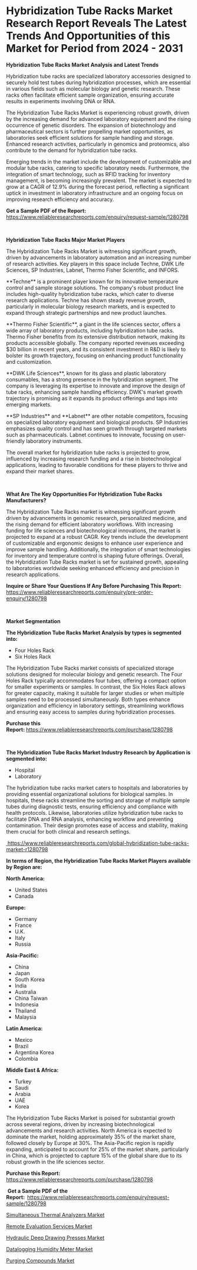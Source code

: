 <p><h1>Hybridization Tube Racks Market Research Report Reveals The Latest Trends And Opportunities of this Market for Period from 2024 - 2031</h1></p><p><strong>Hybridization Tube Racks Market Analysis and Latest Trends</strong></p>
<p><p>Hybridization tube racks are specialized laboratory accessories designed to securely hold test tubes during hybridization processes, which are essential in various fields such as molecular biology and genetic research. These racks often facilitate efficient sample organization, ensuring accurate results in experiments involving DNA or RNA.</p><p>The Hybridization Tube Racks Market is experiencing robust growth, driven by the increasing demand for advanced laboratory equipment and the rising occurrence of genetic disorders. The expansion of biotechnology and pharmaceutical sectors is further propelling market opportunities, as laboratories seek efficient solutions for sample handling and storage. Enhanced research activities, particularly in genomics and proteomics, also contribute to the demand for hybridization tube racks.</p><p>Emerging trends in the market include the development of customizable and modular tube racks, catering to specific laboratory needs. Furthermore, the integration of smart technology, such as RFID tracking for inventory management, is becoming increasingly prevalent. The market is expected to grow at a CAGR of 12.9% during the forecast period, reflecting a significant uptick in investment in laboratory infrastructure and an ongoing focus on improving research efficiency and accuracy.</p></p>
<p><strong>Get a Sample PDF of the Report:&nbsp;</strong> <a href="https://www.reliableresearchreports.com/enquiry/request-sample/1280798?utm_campaign=31&utm_medium=2&utm_source=Github&utm_content=ia&utm_term=29102024&utm_id=hybridization-tube-racks">https://www.reliableresearchreports.com/enquiry/request-sample/1280798</a></p>
<p>&nbsp;</p>
<p><strong>Hybridization Tube Racks Major Market Players</strong></p>
<p><p>The Hybridization Tube Racks Market is witnessing significant growth, driven by advancements in laboratory automation and an increasing number of research activities. Key players in this space include Techne, DWK Life Sciences, SP Industries, Labnet, Thermo Fisher Scientific, and INFORS.</p><p>**Techne** is a prominent player known for its innovative temperature control and sample storage solutions. The company's robust product line includes high-quality hybridization tube racks, which cater to diverse research applications. Techne has shown steady revenue growth, particularly in molecular biology research markets, and is expected to expand through strategic partnerships and new product launches.</p><p>**Thermo Fisher Scientific**, a giant in the life sciences sector, offers a wide array of laboratory products, including hybridization tube racks. Thermo Fisher benefits from its extensive distribution network, making its products accessible globally. The company reported revenues exceeding $30 billion in recent years, and its consistent investment in R&D is likely to bolster its growth trajectory, focusing on enhancing product functionality and customization.</p><p>**DWK Life Sciences**, known for its glass and plastic laboratory consumables, has a strong presence in the hybridization segment. The company is leveraging its expertise to innovate and improve the design of tube racks, enhancing sample handling efficiency. DWK's market growth trajectory is promising as it expands its product offerings and taps into emerging markets.</p><p>**SP Industries** and **Labnet** are other notable competitors, focusing on specialized laboratory equipment and biological products. SP Industries emphasizes quality control and has seen growth through targeted markets such as pharmaceuticals. Labnet continues to innovate, focusing on user-friendly laboratory instruments.</p><p>The overall market for hybridization tube racks is projected to grow, influenced by increasing research funding and a rise in biotechnological applications, leading to favorable conditions for these players to thrive and expand their market shares.</p></p>
<p>&nbsp;</p>
<p><strong>What Are The Key Opportunities For Hybridization Tube Racks Manufacturers?</strong></p>
<p><p>The Hybridization Tube Racks market is witnessing significant growth driven by advancements in genomic research, personalized medicine, and the rising demand for efficient laboratory workflows. With increasing funding for life sciences and biotechnological innovations, the market is projected to expand at a robust CAGR. Key trends include the development of customizable and ergonomic designs to enhance user experience and improve sample handling. Additionally, the integration of smart technologies for inventory and temperature control is shaping future offerings. Overall, the Hybridization Tube Racks market is set for sustained growth, appealing to laboratories worldwide seeking enhanced efficiency and precision in research applications.</p></p>
<p><strong>Inquire or Share Your Questions If Any Before Purchasing This Report:</strong> <a href="https://www.reliableresearchreports.com/enquiry/pre-order-enquiry/1280798?utm_campaign=31&utm_medium=2&utm_source=Github&utm_content=ia&utm_term=29102024&utm_id=hybridization-tube-racks">https://www.reliableresearchreports.com/enquiry/pre-order-enquiry/1280798</a></p>
<p>&nbsp;</p>
<p><strong>Market Segmentation</strong></p>
<p><strong>The Hybridization Tube Racks Market Analysis by types is segmented into:</strong></p>
<p><ul><li>Four Holes Rack</li><li>Six Holes Rack</li></ul></p>
<p><p>The Hybridization Tube Racks market consists of specialized storage solutions designed for molecular biology and genetic research. The Four Holes Rack typically accommodates four tubes, offering a compact option for smaller experiments or samples. In contrast, the Six Holes Rack allows for greater capacity, making it suitable for larger studies or when multiple samples need to be processed simultaneously. Both types enhance organization and efficiency in laboratory settings, streamlining workflows and ensuring easy access to samples during hybridization processes.</p></p>
<p><strong>Purchase this Report:&nbsp;</strong><a href="https://www.reliableresearchreports.com/purchase/1280798?utm_campaign=31&utm_medium=2&utm_source=Github&utm_content=ia&utm_term=29102024&utm_id=hybridization-tube-racks">https://www.reliableresearchreports.com/purchase/1280798</a></p>
<p>&nbsp;</p>
<p><strong>The Hybridization Tube Racks Market Industry Research by Application is segmented into:</strong></p>
<p><ul><li>Hospital</li><li>Laboratory</li></ul></p>
<p><p>The hybridization tube racks market caters to hospitals and laboratories by providing essential organizational solutions for biological samples. In hospitals, these racks streamline the sorting and storage of multiple sample tubes during diagnostic tests, ensuring efficiency and compliance with health protocols. Likewise, laboratories utilize hybridization tube racks to facilitate DNA and RNA analysis, enhancing workflow and preventing contamination. Their design promotes ease of access and stability, making them crucial for both clinical and research settings.</p></p>
<p><a href="https://www.reliableresearchreports.com/global-hybridization-tube-racks-market-r1280798?utm_campaign=31&utm_medium=2&utm_source=Github&utm_content=ia&utm_term=29102024&utm_id=hybridization-tube-racks">&nbsp;https://www.reliableresearchreports.com/global-hybridization-tube-racks-market-r1280798</a></p>
<p><strong>In terms of Region, the Hybridization Tube Racks Market Players available by Region are:</strong></p>
<p>
    <p> <strong> North America: </strong>
        <ul>
            <li>United States</li>
            <li>Canada</li>
        </ul>
        </p> 
    <p> <strong> Europe: </strong>
        <ul>
            <li>Germany</li>
            <li>France</li>
            <li>U.K.</li>
            <li>Italy</li>
            <li>Russia</li>
        </ul>
        </p> 
    <p> <strong> Asia-Pacific: </strong>
        <ul>
            <li>China</li>
            <li>Japan</li>
            <li>South Korea</li>
            <li>India</li>
            <li>Australia</li>
            <li>China Taiwan</li>
            <li>Indonesia</li>
            <li>Thailand</li>
            <li>Malaysia</li>
        </ul>
        </p> 
    <p> <strong> Latin America: </strong>
        <ul>
            <li>Mexico</li>
            <li>Brazil</li>
            <li>Argentina Korea</li>
            <li>Colombia</li>
        </ul>
        </p> 
    <p> <strong> Middle East & Africa: </strong>
        <ul>
            <li>Turkey</li>
            <li>Saudi</li>
            <li>Arabia</li>
            <li>UAE</li>
            <li>Korea</li>
        </ul>
    </p>
    </p>
<p><p>The Hybridization Tube Racks Market is poised for substantial growth across several regions, driven by increasing biotechnological advancements and research activities. North America is expected to dominate the market, holding approximately 35% of the market share, followed closely by Europe at 30%. The Asia-Pacific region is rapidly expanding, anticipated to account for 25% of the market share, particularly in China, which is projected to capture 15% of the global share due to its robust growth in the life sciences sector.</p></p>
<p><strong>Purchase this Report: </strong><a href="https://www.reliableresearchreports.com/purchase/1280798?utm_campaign=31&utm_medium=2&utm_source=Github&utm_content=ia&utm_term=29102024&utm_id=hybridization-tube-racks">https://www.reliableresearchreports.com/purchase/1280798</a></p>
<p>&nbsp;<strong>Get a Sample PDF of the Report:&nbsp;&nbsp;</strong><a href="https://www.reliableresearchreports.com/enquiry/request-sample/1280798?utm_campaign=31&utm_medium=2&utm_source=Github&utm_content=ia&utm_term=29102024&utm_id=hybridization-tube-racks">https://www.reliableresearchreports.com/enquiry/request-sample/1280798</a></p>
<p><strong></strong></p>
<p><p><a href="https://issuu.com/reportprime-2/docs/simultaneous-thermal-analyzers-mark_b3580570346da9?utm_campaign=31&utm_medium=2&utm_source=Github&utm_content=ia&utm_term=29102024&utm_id=hybridization-tube-racks">Simultaneous Thermal Analyzers Market</a></p><p><a href="https://github.com/MonroeBullock54/Market-Research-Report-List-1/blob/main/remote-evaluation-services-market.md?utm_campaign=31&utm_medium=2&utm_source=Github&utm_content=ia&utm_term=29102024&utm_id=hybridization-tube-racks">Remote Evaluation Services Market</a></p><p><a href="https://www.linkedin.com/pulse/booming-hydraulic-deep-drawing-presses-market-sector-analysis-xyihf?utm_campaign=31&utm_medium=2&utm_source=Github&utm_content=ia&utm_term=29102024&utm_id=hybridization-tube-racks">Hydraulic Deep Drawing Presses Market</a></p><p><a href="https://issuu.com/reportprime-2/docs/datalogging-humidity-meter-market-s_29a3b00f8fa6d0?utm_campaign=31&utm_medium=2&utm_source=Github&utm_content=ia&utm_term=29102024&utm_id=hybridization-tube-racks">Datalogging Humidity Meter Market</a></p><p><a href="https://medium.com/@felipahorkby/the-purging-compounds-market-decisions-are-mostly-driven-by-resource-optimization-and-9ea3eeffe933?utm_campaign=31&utm_medium=2&utm_source=Github&utm_content=ia&utm_term=29102024&utm_id=hybridization-tube-racks">Purging Compounds Market</a></p></p>